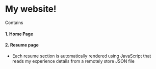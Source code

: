 # My website!

Contains
#### 1. Home Page

#### 2. Resume page 
- Each resume section is automatically rendered using JavaScript that reads my experience details from a remotely store JSON file
